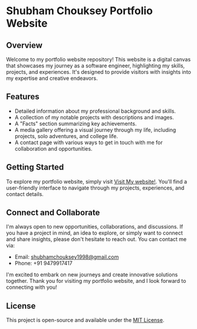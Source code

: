 
# Shubham Chouksey Portfolio Website

## Overview

Welcome to my portfolio website repository! This website is a digital canvas that showcases my journey as a software engineer, highlighting my skills, projects, and experiences. It's designed to provide visitors with insights into my expertise and creative endeavors.

## Features

- Detailed information about my professional background and skills.
- A collection of my notable projects with descriptions and images.
- A "Facts" section summarizing key achievements.
- A media gallery offering a visual journey through my life, including projects, solo adventures, and college life.
- A contact page with various ways to get in touch with me for collaboration and opportunities.

## Getting Started

To explore my portfolio website, simply visit [Visit My website!](https://shubhamchouksey123.github.io/portfolio/). You'll find a user-friendly interface to navigate through my projects, experiences, and contact details.

## Connect and Collaborate

I'm always open to new opportunities, collaborations, and discussions. If you have a project in mind, an idea to explore, or simply want to connect and share insights, please don't hesitate to reach out. You can contact me via:

- Email: shubhamchouksey1998@gmail.com
- Phone: +91 9479917417

I'm excited to embark on new journeys and create innovative solutions together. Thank you for visiting my portfolio website, and I look forward to connecting with you!

## License

This project is open-source and available under the [MIT License](LICENSE).
